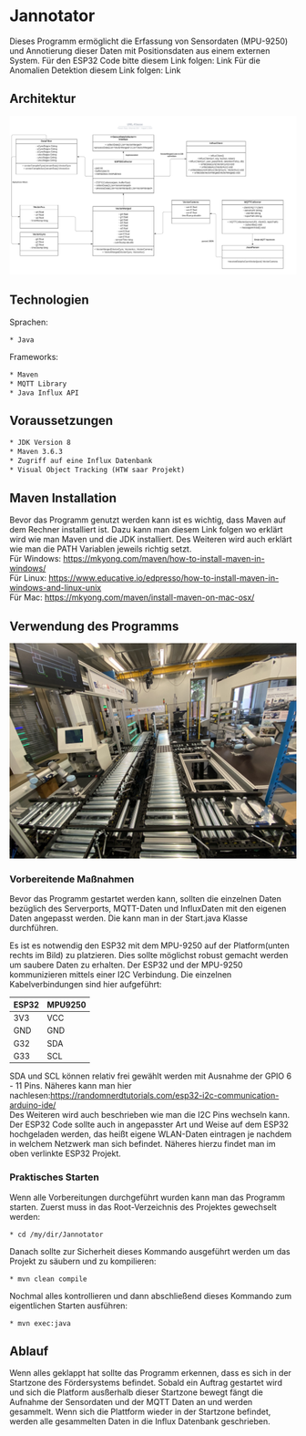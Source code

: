# Jannotator
Dieses Programm ermöglicht die Erfassung von Sensordaten (MPU-9250)
und Annotierung dieser Daten mit Positionsdaten aus einem externen System.
Für den ESP32 Code bitte diesem Link folgen: Link
Für die Anomalien Detektion diesem Link folgen: Link

## Architektur 
![](src/main/java/doc/pictures/UML-Klasse.png)

## Technologien

Sprachen:

    * Java

Frameworks:

    * Maven
    * MQTT Library
    * Java Influx API

## Voraussetzungen

    * JDK Version 8
    * Maven 3.6.3
    * Zugriff auf eine Influx Datenbank
    * Visual Object Tracking (HTW saar Projekt)
    
## Maven Installation
Bevor das Programm genutzt werden kann ist es wichtig, dass Maven 
auf dem Rechner installiert ist. Dazu kann man diesem Link folgen wo
erklärt wird wie man Maven und die JDK installiert. Des Weiteren wird 
auch erklärt wie man die PATH Variablen jeweils richtig setzt. <br/>
Für Windows: https://mkyong.com/maven/how-to-install-maven-in-windows/
<br/>Für Linux: https://www.educative.io/edpresso/how-to-install-maven-in-windows-and-linux-unix
<br/> Für Mac: https://mkyong.com/maven/install-maven-on-mac-osx/

## Verwendung des Programms
![](src/main/java/doc/pictures/foerderbahn.jpg)

### Vorbereitende Maßnahmen
Bevor das Programm gestartet werden kann, sollten die einzelnen Daten bezüglich des Serverports, MQTT-Daten und
InfluxDaten mit den eigenen Daten angepasst werden. Die kann man in der Start.java Klasse durchführen.

Es ist es notwendig den ESP32 mit dem MPU-9250 auf der Platform(unten rechts im Bild) zu platzieren. Dies sollte
möglichst robust gemacht werden um saubere Daten zu erhalten. Der ESP32 und der MPU-9250 kommunizieren
mittels einer I2C Verbindung. Die einzelnen Kabelverbindungen sind hier aufgeführt:

ESP32 | MPU9250
------ | ------
3V3  | VCC 
GND  | GND
G32  | SDA
G33  | SCL

SDA und SCL können relativ frei gewählt werden mit Ausnahme der GPIO 6 - 11 Pins. Näheres kann man hier nachlesen:https://randomnerdtutorials.com/esp32-i2c-communication-arduino-ide/ 
<br/> Des Weiteren wird auch beschrieben wie man die I2C Pins wechseln kann.
Der ESP32 Code sollte auch in angepasster Art und Weise auf dem ESP32 hochgeladen werden, das heißt eigene 
WLAN-Daten eintragen je nachdem in welchem Netzwerk man sich befindet. Näheres hierzu findet man im oben verlinkte
ESP32 Projekt.

### Praktisches Starten
Wenn alle Vorbereitungen durchgeführt wurden kann man das Programm starten. Zuerst muss in das Root-Verzeichnis des
Projektes gewechselt werden:

    * cd /my/dir/Jannotator

Danach sollte zur Sicherheit dieses Kommando ausgeführt werden um das Projekt zu säubern und zu kompilieren:

    * mvn clean compile
    
Nochmal alles kontrollieren und dann abschließend dieses Kommando zum eigentlichen Starten ausführen:

    * mvn exec:java

## Ablauf
Wenn alles geklappt hat sollte das Programm erkennen, dass es sich in der Startzone des Fördersystems
befindet. Sobald ein Auftrag gestartet wird und sich die Platform ausßerhalb dieser Startzone bewegt fängt
die Aufnahme der Sensordaten und der MQTT Daten an und werden gesammelt. Wenn sich die Plattform wieder
in der Startzone befindet, werden alle gesammelten Daten in die Influx Datenbank geschrieben.
    



